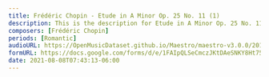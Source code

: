 ```yaml
---
title: Frédéric Chopin - Etude in A Minor Op. 25 No. 11 (1)
description: This is the description for Etude in A Minor Op. 25 No. 11 by Frédéric Chopin
composers: [Frédéric Chopin]
periods: [Romantic]
audioURL: https://OpenMusicDataset.github.io/Maestro/maestro-v3.0.0/2014/MIDI-UNPROCESSED_16-18_R1_2014_MID--AUDIO_18_R1_2014_wav--4.midi
formURL: https://docs.google.com/forms/d/e/1FAIpQLSeCmczJKtDAeSNKY8Ht75oIVAcfthOJTbRMF2JecMwMsJVqUw/viewform
date: 2021-08-08T07:43:13-06:00
---
```

